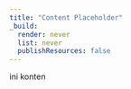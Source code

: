 ```yaml
---
title: "Content Placeholder"
_build:
  render: never
  list: never
  publishResources: false
---
```


ini konten